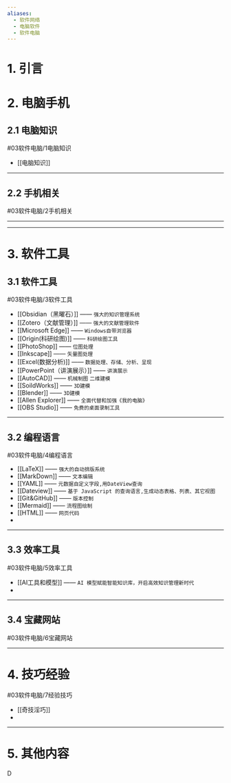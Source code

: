 ```yaml
---
aliases:
  - 软件网络
  - 电脑软件
  - 软件电脑
---
```

# 1. 引言 

# 2. 电脑手机 
## 2.1 电脑知识 
#03软件电脑/1电脑知识
- [[电脑知识]]

---
## 2.2 手机相关 
#03软件电脑/2手机相关 

---
---
# 3. 软件工具 
## 3.1 软件工具 
#03软件电脑/3软件工具 
- [[Obsidian（黑曜石）]] —— `强大的知识管理系统`
- [[Zotero（文献管理）]] —— `强大的文献管理软件`
- [[Microsoft Edge]] —— `Windows自带浏览器`
- [[Origin(科研绘图)]] —— `科研绘图工具`
- [[PhotoShop]] —— `位图处理`
- [[Inkscape]] —— `矢量图处理`
- [[Excel(数据分析)]] —— `数据处理、存储、分析、呈现`
- [[PowerPoint（讲演展示）]] —— `讲演展示`
- [[AutoCAD]] —— `机械制图` `二维建模 `
- [[SoildWorks]] —— `3D建模`
- [[Blender]] —— `3D建模`
- [[Allen Explorer]] —— `全面代替和加强《我的电脑》`
- [[OBS Studio]] —— `免费的桌面录制工具`
---
## 3.2 编程语言
#03软件电脑/4编程语言 
- [[LaTeX]] —— `强大的自动排版系统`
- [[MarkDown]] —— `文本编辑`
- [[YAML]] —— `元数据自定义字段,用DateView查询`
- [[Dateview]] —— `基于 JavaScript 的查询语言,生成动态表格、列表、其它视图`
- [[Git&GitHub]] —— `版本控制`
- [[Mermaid]] —— `流程图绘制`
- [[HTML]] —— `网页代码`
- 

---
## 3.3 效率工具 
#03软件电脑/5效率工具 
- [[AI工具和模型]] —— `AI 模型赋能智能知识库，开启高效知识管理新时代`
- 
---
## 3.4 宝藏网站 
#03软件电脑/6宝藏网站


---

# 4. 技巧经验 
#03软件电脑/7经验技巧 
- [[奇技淫巧]]
- 
---

# 5. 其他内容 
D